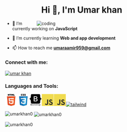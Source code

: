 <h1 align="center">Hi 👋, I'm Umar khan</h1>
    <img align="right" alt="coding"width="400px" src="https://user-images.githubusercontent.com/55389276/140866485-8fb1c876-9a8f-4d6a-98dc-08c4981eaf70.gif">

- 🔭 I’m currently working on **JavaScript**

- 🌱 I’m currently learning **Web and app development**

- 📫 How to reach me **umaraamir959@gmail.com**

<h3 align="left">Connect with me:</h3><p align="left"><a href="https://linkedin.com/in/umar khan" target="blank"><img align="center" src="https://raw.githubusercontent.com/rahuldkjain/github-profile-readme-generator/master/src/images/icons/Social/linked-in-alt.svg" alt="umar khan" height="30" width="40" /></a></p><h3 align="left">Languages and Tools:</h3><p align="left"><a href="https://www.w3.org/html/" target="_blank" rel="noreferrer"><img src="https://raw.githubusercontent.com/devicons/devicon/master/icons/html5/html5-original-wordmark.svg" alt="html5" width="40" height="40"/></a><a href="https://www.w3schools.com/css/" target="_blank" rel="noreferrer"><img src="https://raw.githubusercontent.com/devicons/devicon/master/icons/css3/css3-original-wordmark.svg" alt="css3" width="40" height="40"/></a><a href="https://getbootstrap.com" target="_blank" rel="noreferrer"><img src="https://raw.githubusercontent.com/devicons/devicon/master/icons/bootstrap/bootstrap-plain-wordmark.svg" alt="bootstrap" width="40" height="40"/></a><a href="https://developer.mozilla.org/en-US/docs/Web/JavaScript" target="_blank" rel="noreferrer"><img src="https://raw.githubusercontent.com/devicons/devicon/master/icons/javascript/javascript-original.svg" alt="javascript" width="40" height="40"/></a><a href="https://getbootstrap.com" target="_blank" rel="noreferrer"><a href="https://developer.mozilla.org/en-US/docs/Web/JavaScript" target="_blank" rel="noreferrer"><img src="https://raw.githubusercontent.com/devicons/devicon/master/icons/javascript/javascript-original.svg" alt="javascript" width="40" height="40"/></a><a href="https://tailwindcss.com/" target="_blank" rel="noreferrer"><img src="https://www.vectorlogo.zone/logos/tailwindcss/tailwindcss-icon.svg" alt="tailwind" width="40" height="40"/></a></p><p><img align="left" src="https://github-readme-stats.vercel.app/api/top-langs?username=umarkhan0&show_icons=true&locale=en&layout=compact" alt="umarkhan0" /></p><p>&nbsp;<img align="center" src="https://github-readme-stats.vercel.app/api?username=umarkhan0&show_icons=true&locale=en" alt="umarkhan0" /></p><p><img align="center" src="https://github-readme-streak-stats.herokuapp.com/?user=umarkhan0&" alt="umarkhan0" /></p>
